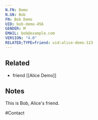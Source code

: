 ```yaml
---
N.FN: Demo
N.GN: Bob
FN: Bob Demo
UID: bob-demo-456
GENDER: M
EMAIL: bob@example.com
VERSION: "4.0"
RELATED;TYPE=friend: uid:alice-demo-123
---
```


## Related
- friend [[Alice Demo]]

## Notes

This is Bob, Alice's friend.

#Contact